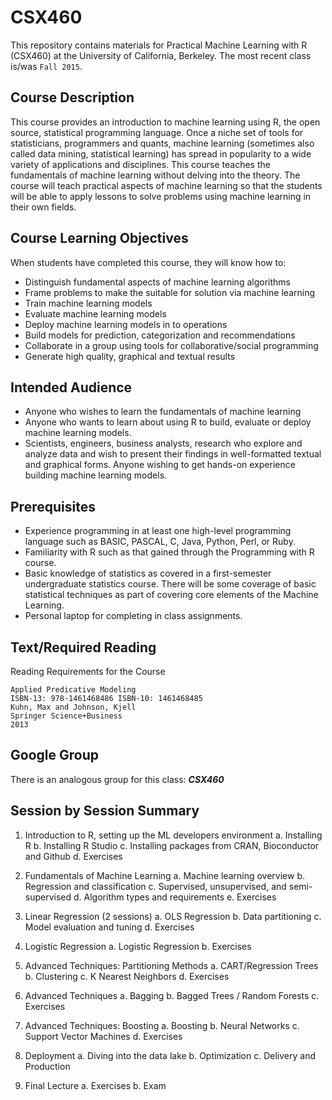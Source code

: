 # CSX460 

This repository contains materials for Practical Machine Learning with R (CSX460) at the University of California, Berkeley. The most recent class is/was `Fall 2015`. 

## Course Description

This course provides an introduction to machine learning using R, the open source, statistical programming language. Once a niche set of tools for statisticians, programmers and quants, machine learning (sometimes also called data mining, statistical learning) has spread in popularity to a wide variety of applications and disciplines. This course teaches the fundamentals of machine learning without delving into the theory.  The course will teach practical aspects of machine learning so that the students will be able to apply lessons to solve problems using machine learning in their own fields.
 

## Course Learning Objectives

When students have completed this course, they will know how to:

- Distinguish fundamental aspects of machine learning algorithms
- Frame problems to make the suitable for solution via machine learning
- Train machine learning models
- Evaluate machine learning models
- Deploy machine learning models in to operations
- Build models for prediction, categorization and recommendations
- Collaborate in a group using tools for collaborative/social programming
- Generate high quality, graphical and textual results 


## Intended Audience

- Anyone who wishes to learn the fundamentals of machine learning 
- Anyone who wants to learn about using R to build, evaluate or deploy machine learning models.
- Scientists, engineers, business analysts, research who explore and analyze data and wish to present their findings in well-formatted textual and graphical forms.
Anyone wishing to get hands-on experience building machine learning models.


## Prerequisites

- Experience programming in at least one high-level programming language such as BASIC, PASCAL, C, Java, Python, Perl, or Ruby. 
- Familiarity with R such as that gained through the Programming with R course.
- Basic knowledge of statistics as covered in a first-semester undergraduate statistics course. There will be some coverage of basic statistical techniques as part of covering core elements of the Machine Learning.
- Personal laptop for completing in class assignments.


## Text/Required Reading

Reading Requirements for the Course

    Applied Predicative Modeling  
    ISBN-13: 978-1461468486 ISBN-10: 1461468485 
    Kuhn, Max and Johnson, Kjell
    Springer Science+Business
    2013 



## Google Group

There is an analogous group for this class: ***CSX460***


## Session by Session Summary


1.	Introduction to R, setting up the ML developers environment
 a.	Installing R
 b.	Installing R Studio 
 c.	Installing packages from CRAN, Bioconductor and Github
 d.	Exercises

2.	Fundamentals of Machine Learning
 a.	Machine learning overview
 b.	Regression and classification
 c.	Supervised, unsupervised, and semi-supervised 
 d.	Algorithm types and requirements
 e.	Exercises

3.	Linear Regression (2 sessions)
 a.	OLS Regression
 b.	Data partitioning
 c.	Model evaluation and tuning 
 d.	Exercises

4.	Logistic Regression 
 a.	Logistic Regression
 b.	Exercises

5.	Advanced Techniques: Partitioning Methods
 a.	CART/Regression Trees
 b.	Clustering
 c.	K Nearest Neighbors
 d.	Exercises

6.	Advanced Techniques
 a.	 Bagging
 b.	Bagged Trees / Random Forests 
 c.	Exercises

7.	Advanced Techniques: Boosting
 a.	Boosting
 b.	Neural Networks 
 c.	Support Vector Machines
 d.	Exercises

8.	Deployment 
 a.	Diving into the data lake
 b.	Optimization 
 c.	Delivery and Production

9.	Final Lecture
 a.	Exercises
 b.	Exam 
